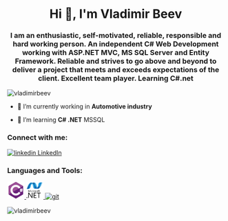 <h1 align="center">Hi 👋, I'm Vladimir Beev</h1>
<h3 align="center">I am an enthusiastic, self-motivated, reliable, responsible and hard working person. 
An independent C# Web Development working with ASP.NET MVC, MS SQL Server and Entity Framework. Reliable and strives to go above and beyond to deliver a project that meets and exceeds expectations of the client. Excellent team player.
  Learning C#.net</h3>

<p align="left"> <img src="https://komarev.com/ghpvc/?username=vladimirbeev&label=Profile%20views&color=0e75b6&style=flat" alt="vladimirbeev" /> </p>

- 🔭 I’m currently working in **Automotive industry**

- 🌱 I’m learning **C# .NET** MSSQL

<h3 align="left">Connect with me:</h3><p>
  <a href="https://www.linkedin.com/in/vladimir-beev-65a83323b/" rel="">
    <img src="https://i.stack.imgur.com/gVE0j.png" alt="linkedin"> LinkedIn
  </a>
<p align="left">
</p>

<h3 align="left">Languages and Tools:</h3>
<p align="left"> <a href="https://www.w3schools.com/cs/" target="_blank" rel="noreferrer"> <img src="https://raw.githubusercontent.com/devicons/devicon/master/icons/csharp/csharp-original.svg" alt="csharp" width="40" height="40"/> </a> <a href="https://dotnet.microsoft.com/" target="_blank" rel="noreferrer"> <img src="https://raw.githubusercontent.com/devicons/devicon/master/icons/dot-net/dot-net-original-wordmark.svg" alt="dotnet" width="40" height="40"/> </a> <a href="https://git-scm.com/" target="_blank" rel="noreferrer"> <img src="https://www.vectorlogo.zone/logos/git-scm/git-scm-icon.svg" alt="git" width="40" height="40"/> </a> </p>

<p><img align="center" src="https://github-readme-stats.vercel.app/api/top-langs?username=vladimirbeev&show_icons=true&locale=en&layout=compact" alt="vladimirbeev" /></p>
